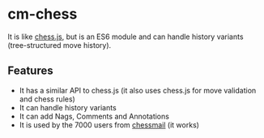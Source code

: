 # cm-chess 

It is like [chess.js](https://github.com/jhlywa/chess.js), 
but is an ES6 module and can handle history variants (tree-structured move history).

## Features

- It has a similar API to chess.js 
  (it also uses chess.js for move validation and chess rules)
- It can handle history variants
- It can add Nags, Comments and Annotations
- It is used by the 7000 users from [chessmail](https://www.chessmail.eu) (it works)

